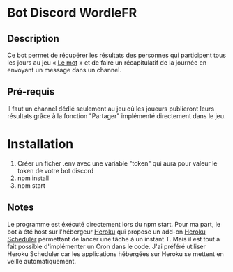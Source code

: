# Bot Discord WordleFR

## Description

Ce bot permet de récupérer les résultats des personnes qui participent tous les jours au jeu « [Le mot](https://wordle.louan.me/) » et de faire un récapitulatif de la journée en envoyant un message dans un channel.

## Pré-requis 

Il faut un channel dédié seulement au jeu où les joueurs publieront leurs résultats grâce à la fonction "Partager" implémenté directement dans le jeu.

# Installation

1. Créer un ficher .env avec une variable "token" qui aura pour valeur le token de votre bot discord
2. npm install 
3. npm start

## Notes

Le programme est éxécuté directement lors du npm start. Pour ma part, le bot à été host sur l'hébergeur [Heroku](https://wordle.louan.me/) qui propose un add-on [Heroku Scheduler](https://devcenter.heroku.com/articles/scheduler) permettant de lancer une tâche à un instant T. 
Mais il est tout à fait possible d'implémenter un Cron dans le code. J'ai préféré utiliser Heroku Scheduler car les applications hébergées sur Heroku se mettent en veille automatiquement.